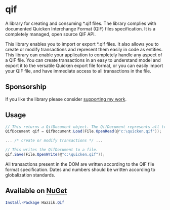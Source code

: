# qif
A library for creating and consuming *.qif files. The library complies with documented Quicken Interchange Format (QIF) files specification. It is a completely managed, open source QIF API.

This library enables you to import or export *.qif files. It also allows you to create or modify transactions and represent them easily in code as entities. This library can enable your application to completely handle any aspect of a QIF file. You can create transactions in an easy to understand model and export it to the versatile Quicken export file format, or you can easily import your QIF file, and have immediate access to all transactions in the file.


## Sponsorship

If you like the library please consider [supporting my work](https://github.com/sponsors/hazzik).

## Usage
```csharp
// This returns a QifDocument object. The QifDocument represents all transactions found in the QIF file.
QifDocument qif = QifDocument.Load(File.OpenRead(@"c:\quicken.qif"));

... /* create or modify transactions */ ...

// This writes the QifDocument to a file.
qif.Save(File.OpenWrite(@"c:\quicken.qif"));
```

All transactions present in the DOM are written according to the QIF file format specification. Dates and numbers should be written according to globalization standards.

## Available on [NuGet](http://www.nuget.org/packages/hazzik.qif)

```PowerShell
Install-Package Hazzik.Qif
```
